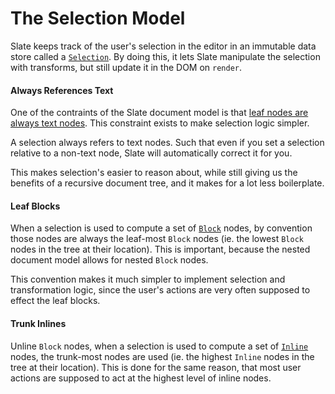 
# The Selection Model

Slate keeps track of the user's selection in the editor in an immutable data store called a [`Selection`](../reference/models/selection.md). By doing this, it lets Slate manipulate the selection with transforms, but still update it in the DOM on `render`.


#### Always References Text

One of the contraints of the Slate document model is that [leaf nodes are always text nodes](./the-document-model.md#leaf-text-nodes). This constraint exists to make selection logic simpler. 

A selection always refers to text nodes. Such that even if you set a selection relative to a non-text node, Slate will automatically correct it for you.

This makes selection's easier to reason about, while still giving us the benefits of a recursive document tree, and it makes for a lot less boilerplate.


#### Leaf Blocks

When a selection is used to compute a set of [`Block`](../reference/models/block.md) nodes, by convention those nodes are always the leaf-most `Block` nodes (ie. the lowest `Block` nodes in the tree at their location). This is important, because the nested document model allows for nested `Block` nodes.

This convention makes it much simpler to implement selection and transformation logic, since the user's actions are very often supposed to effect the leaf blocks.


#### Trunk Inlines

Unline `Block` nodes, when a selection is used to compute a set of [`Inline`](../reference/models/inline.md) nodes, the trunk-most nodes are used (ie. the highest `Inline` nodes in the tree at their location). This is done for the same reason, that most user actions are supposed to act at the highest level of inline nodes.
